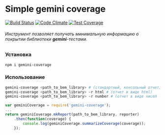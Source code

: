 # Simple gemini coverage

[![Build Status](https://travis-ci.org/bem/gemini-coverage.svg?branch=master)](https://travis-ci.org/bem/gemini-coverage)
[![Code Climate](https://codeclimate.com/github/bem/gemini-coverage/badges/gpa.svg)](https://codeclimate.com/github/bem/gemini-coverage)
[![Test Coverage](https://codeclimate.com/github/bem/gemini-coverage/badges/coverage.svg?rnd=9284)](https://codeclimate.com/github/bem/gemini-coverage)

###### Инструмент позволяет получать минимальную информацию о покрытии библиотеки **gemini**-тестами.

### Установка

```bash
npm i gemini-coverage
```
### Использование

```bash
gemini-coverage <path_to_bem_library> # (стандартный, консольный отчет)
gemini-coverage <path_to_bem_library> -r html # (отчет в виде html)
gemini-coverage <path_to_bem_library> -r number # (отчет в виде чисел - 3/5)
```

```js
var geminiCoverage = require('gemini-coverage');
...
return geminiCoverage.mkReport(path_to_bem_library, reporter)
    .then(function(coverage) {
        console.log(geminiCoverage.summarizeCoverage(coverage));
    });
```
